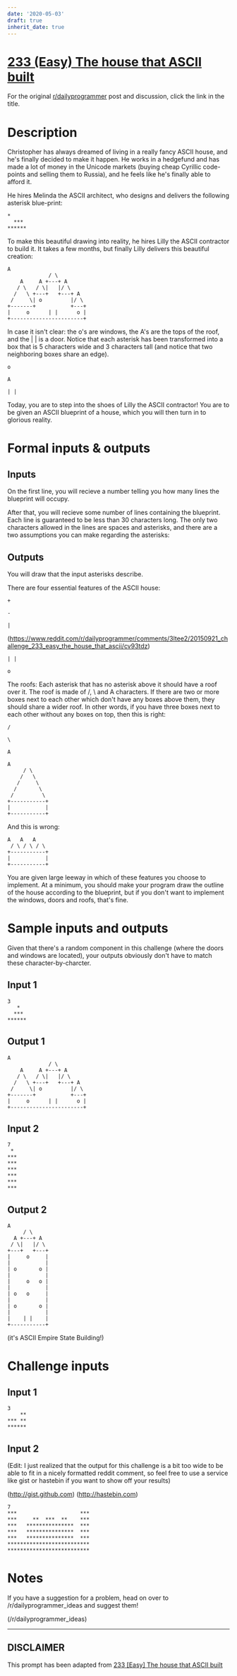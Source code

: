 ```yaml
---
date: '2020-05-03'
draft: true
inherit_date: true
---
```


# [233 (Easy) The house that ASCII built](https://www.reddit.com/r/dailyprogrammer/comments/3ltee2/20150921_challenge_233_easy_the_house_that_ascii/)

For the original [r/dailyprogrammer](https://www.reddit.com/r/dailyprogrammer/) post and discussion, click the link in the title.

# Description
Christopher has always dreamed of living in a really fancy ASCII house, and he's finally decided to make it happen. He works in a hedgefund and has made a lot of money in the Unicode markets (buying cheap Cyrillic code-points and selling them to Russia), and he feels like he's finally able to afford it. 

He hires Melinda the ASCII architect, who designs and delivers the following asterisk blue-print:


```
*
  ***
******
```
To make this beautiful drawing into reality, he hires Lilly the ASCII contractor to build it. It takes a few months, but finally Lilly delivers this beautiful creation: 


```
A
             / \
    A     A +---+ A
   / \   / \|   |/ \
  /   \ +---+   +---+ A
 /     \| o         |/ \
+-------+           +---+
|     o      | |      o | 
+-----------------------+
```
In case it isn't clear: the o's are windows, the A's are the tops of the roof, and the | | is a door. Notice that each asterisk has been transformed into a box that is 5 characters wide and 3 characters tall (and notice that two neighboring boxes share an edge). 


```
o
```

```
A
```

```
| |
```
Today, you are to step into the shoes of Lilly the ASCII contractor! You are to be given an ASCII blueprint of a house, which you will then turn in to glorious reality.

# Formal inputs & outputs
## Inputs
On the first line, you will recieve a number telling you how many lines the blueprint will occupy. 

After that, you will recieve some number of lines containing the blueprint. Each line is guaranteed to be less than 30 characters long. The only two characters allowed in the lines are spaces and asterisks, and there are a two assumptions you can make regarding the asterisks: 

## Outputs
You will draw that the input asterisks describe. 

There are four essential features of the ASCII house: 


```
+
```

```
-
```

```
|
```
(https://www.reddit.com/r/dailyprogrammer/comments/3ltee2/20150921_challenge_233_easy_the_house_that_ascii/cv93tdz)

```
| |
```

```
o
```
The roofs: Each asterisk that has no asterisk above it should have a roof over it. The roof is made of /, \ and A characters. If there are two or more boxes next to each other which don't have any boxes above them, they should share a wider roof. In other words, if you have three boxes next to each other without any boxes on top, then this is right: 


```
/
```

```
\
```

```
A
```

```
A 
     / \ 
    /   \ 
   /     \  
  /       \ 
 /         \ 
+-----------+
|           | 
+-----------+
```
And this is wrong:


```
A   A   A
 / \ / \ / \
+-----------+
|           | 
+-----------+
```
You are given large leeway in which of these features you choose to implement. At a minimum, you should make your program draw the outline of the house according to the blueprint, but if you don't want to implement the windows, doors and roofs, that's fine. 

# Sample inputs and outputs
Given that there's a random component in this challenge (where the doors and windows are located), your outputs obviously don't have to match these character-by-charcter. 

## Input 1

```
3
   *
  ***
******
```
## Output 1

```
A
             / \
    A     A +---+ A
   / \   / \|   |/ \
  /   \ +---+   +---+ A
 /     \| o         |/ \
+-------+           +---+
|     o      | |      o | 
+-----------------------+
```
## Input 2

```
7
 *
***
***
***
***
***
***
```
## Output 2

```
A
     / \
  A +---+ A
 / \|   |/ \
+---+   +---+
|     o     |
|           |
| o       o |
|           |
|     o   o |
|           |
| o   o     |
|           |
| o       o |
|           |
|    | |    |
+-----------+
```
(it's ASCII Empire State Building!)

# Challenge inputs
## Input 1

```
3 
    **
*** **
******
```
## Input 2
(Edit: I just realized that the output for this challenge is a bit too wide to be able to fit in a nicely formatted reddit comment, so feel free to use a service like gist or hastebin if you want to show off your results)

(http://gist.github.com)
(http://hastebin.com)

```
7
***                    ***
***     **  ***  **    ***
***   ***************  ***
***   ***************  ***
***   ***************  ***
**************************
**************************
```
# Notes
If you have a suggestion for a problem, head on over to /r/dailyprogrammer_ideas and suggest them!

(/r/dailyprogrammer_ideas)

----
## **DISCLAIMER**
This prompt has been adapted from [233 [Easy] The house that ASCII built](https://www.reddit.com/r/dailyprogrammer/comments/3ltee2/20150921_challenge_233_easy_the_house_that_ascii/
)
